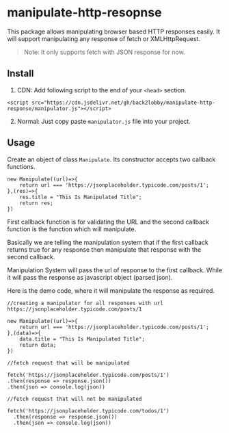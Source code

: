 # **manipulate-http-resopnse**
This package allows manipulating browser based HTTP responses easily. It will support manipulating any response of fetch or XMLHttpRequest.

> Note: It only supports fetch with JSON response for now.

## **Install**
1. CDN: Add following script to the end of your `<head>` section.
```
<script src="https://cdn.jsdelivr.net/gh/back2lobby/manipulate-http-response/manipulator.js"></script>
```
2. Normal: Just copy paste `manipulator.js` file into your project.
## **Usage**
Create an object of class `Manipulate`. Its constructor accepts two callback functions.
```
new Manipulate((url)=>{
    return url === 'https://jsonplaceholder.typicode.com/posts/1';
},(res)=>{
    res.title = "This Is Manipulated Title";
    return res;
})
```
First callback function is for validating the URL and the second callback function is the function which will manipulate.

Basically we are telling the manipulation system that if the first callback returns true for any response then manipulate that response with the second callback.

Manipulation System will pass the url of response to the first callback. While it will pass the response as javascript object (parsed json).

Here is the demo code, where it will manipulate the response as required.
```
//creating a manipulator for all responses with url https://jsonplaceholder.typicode.com/posts/1

new Manipulate((url)=>{
    return url === 'https://jsonplaceholder.typicode.com/posts/1';
},(data)=>{
    data.title = "This Is Manipulated Title";
    return data;
})

//fetch request that will be manipulated

fetch('https://jsonplaceholder.typicode.com/posts/1')
.then(response => response.json())
.then(json => console.log(json))

//fetch request that will not be manipulated

fetch('https://jsonplaceholder.typicode.com/todos/1')
  .then(response => response.json())
  .then(json => console.log(json))

```